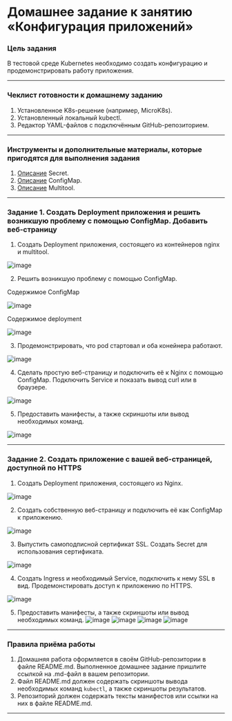 # Домашнее задание к занятию «Конфигурация приложений»

### Цель задания

В тестовой среде Kubernetes необходимо создать конфигурацию и продемонстрировать работу приложения.

------

### Чеклист готовности к домашнему заданию

1. Установленное K8s-решение (например, MicroK8s).
2. Установленный локальный kubectl.
3. Редактор YAML-файлов с подключённым GitHub-репозиторием.

------

### Инструменты и дополнительные материалы, которые пригодятся для выполнения задания

1. [Описание](https://kubernetes.io/docs/concepts/configuration/secret/) Secret.
2. [Описание](https://kubernetes.io/docs/concepts/configuration/configmap/) ConfigMap.
3. [Описание](https://github.com/wbitt/Network-MultiTool) Multitool.

------

### Задание 1. Создать Deployment приложения и решить возникшую проблему с помощью ConfigMap. Добавить веб-страницу

1. Создать Deployment приложения, состоящего из контейнеров nginx и multitool.

![image](https://github.com/user-attachments/assets/30a48ea8-790c-4aa6-9fb5-6b433397ee95)


2. Решить возникшую проблему с помощью ConfigMap.

Содержимое ConfigMap

![image](https://github.com/user-attachments/assets/ead97779-fb80-4bcb-bfe5-06668226df20)

Содержимое deployment

![image](https://github.com/user-attachments/assets/fc45562a-643b-454e-8ec8-fc5cf20b9e4e)


3. Продемонстрировать, что pod стартовал и оба конейнера работают.

![image](https://github.com/user-attachments/assets/f85ea09b-9217-4f54-a117-66d0fefc6575)

4. Сделать простую веб-страницу и подключить её к Nginx с помощью ConfigMap. Подключить Service и показать вывод curl или в браузере.

![image](https://github.com/user-attachments/assets/228fac8b-2445-42a8-81cb-8003013e8b11)


5. Предоставить манифесты, а также скриншоты или вывод необходимых команд.

![image](https://github.com/user-attachments/assets/e147ab58-a47c-4762-9a4e-383bbb7975fa)

------

### Задание 2. Создать приложение с вашей веб-страницей, доступной по HTTPS 

1. Создать Deployment приложения, состоящего из Nginx.

![image](https://github.com/user-attachments/assets/6b18c22f-672c-4308-b64a-7f20da2b4db1)


2. Создать собственную веб-страницу и подключить её как ConfigMap к приложению.

![image](https://github.com/user-attachments/assets/83dc719b-38f7-425a-983d-99845b42b42c)


3. Выпустить самоподписной сертификат SSL. Создать Secret для использования сертификата.

![image](https://github.com/user-attachments/assets/025913a4-2ec0-4a0a-8d02-509ee71219de)


4. Создать Ingress и необходимый Service, подключить к нему SSL в вид. Продемонстировать доступ к приложению по HTTPS. 

![image](https://github.com/user-attachments/assets/9bd3b984-c0fb-436f-bcfc-34009aaefbf1)


5. Предоставить манифесты, а также скриншоты или вывод необходимых команд.
![image](https://github.com/user-attachments/assets/bbb4fdc8-5b35-4805-8340-46277323018b)
![image](https://github.com/user-attachments/assets/b700f671-42aa-4faa-af4a-ad433fc808f5)
![image](https://github.com/user-attachments/assets/3f737dc8-552c-4c12-8f46-ee7091d38021)
![image](https://github.com/user-attachments/assets/cba17f2c-b8de-4c87-bf08-a483ed3e8085)

------

### Правила приёма работы

1. Домашняя работа оформляется в своём GitHub-репозитории в файле README.md. Выполненное домашнее задание пришлите ссылкой на .md-файл в вашем репозитории.
2. Файл README.md должен содержать скриншоты вывода необходимых команд `kubectl`, а также скриншоты результатов.
3. Репозиторий должен содержать тексты манифестов или ссылки на них в файле README.md.

------

